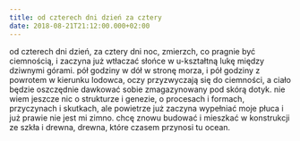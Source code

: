 ```yaml
---
title: od czterech dni dzień za cztery
date: 2018-08-21T21:12:00.000+02:00
---
```

od czterech dni dzień, za cztery dni noc, zmierzch, co pragnie być ciemnością, i zaczyna już wtłaczać słońce w u-kształtną lukę między dziwnymi górami. pół godziny w dół w stronę morza, i pół godziny z powrotem w kierunku lodowca, oczy przyzwyczają się do ciemności, a ciało będzie oszczędnie dawkować sobie zmagazynowany pod skórą dotyk. nie wiem jeszcze nic o strukturze i genezie, o procesach i formach, przyczynach i skutkach, ale powietrze już zaczyna wypełniać moje płuca i już prawie nie jest mi zimno. chcę znowu budować i mieszkać w konstrukcji ze szkła i drewna, drewna, które czasem przynosi tu ocean.
